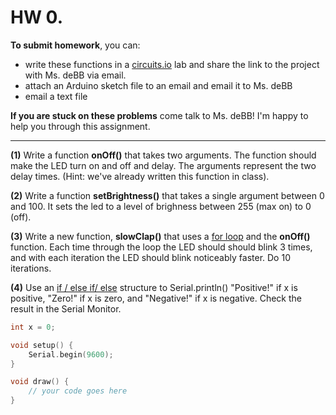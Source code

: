 # HW 0. 

**To submit homework**, you can:
* write these functions in a [circuits.io](https://circuits.io/lab) lab and share the link to the project with Ms. deBB via email. 
* attach an Arduino sketch file to an email and email it to Ms. deBB
* email a text file

**If you are stuck on these problems** come talk to Ms. deBB! I'm happy to help you through this assignment.

---
**(1)** Write a function **onOff()** that takes two arguments. The function should make the LED turn on and off and delay. The arguments represent the two delay times. (Hint: we've already written this function in class).

**(2)** Write a function **setBrightness()** that takes a single argument between 0 and 100. It sets the led to a level of brighness between 255 (max on) to 0 (off).

**(3)** Write a new function, **slowClap()** that uses a [for loop](https://www.arduino.cc/en/Reference/For) and the **onOff()** function. Each time through the loop the LED should should blink 3 times, and with each iteration the LED should blink noticeably faster. Do 10 iterations.

**(4)** Use an [if / else if/ else](https://www.arduino.cc/en/Reference/Else) structure to Serial.println() "Positive!" if x is positive, "Zero!" if x is zero, and "Negative!" if x is negative. Check the result in the Serial Monitor.

```c++
int x = 0;

void setup() {
    Serial.begin(9600);
}

void draw() {
    // your code goes here
}
```